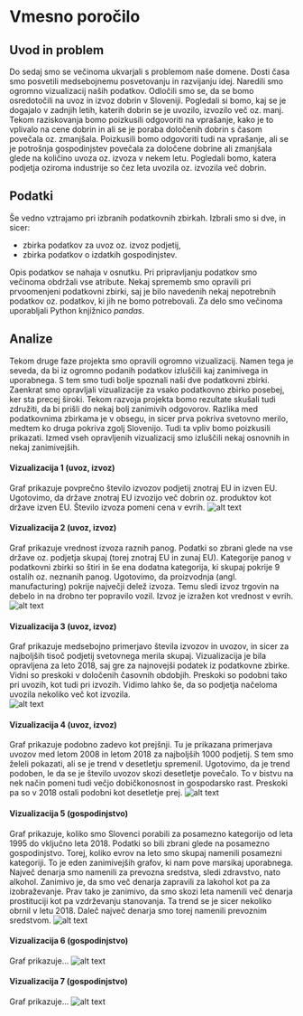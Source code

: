 # Vmesno poročilo

## Uvod in problem
Do sedaj smo se večinoma ukvarjali s problemom naše domene. Dosti časa smo posvetili medsebojnemu posvetovanju in razvijanju idej. Naredili smo ogromno vizualizacij naših podatkov. Odločili smo se, da se bomo osredotočili na uvoz in izvoz dobrin v Sloveniji. Pogledali si bomo, kaj se je dogajalo v zadnjih letih, katerih dobrin se je uvozilo, izvozilo več oz. manj. Tekom raziskovanja bomo poizkusili odgovoriti na vprašanje, kako je to vplivalo na cene dobrin in ali se je poraba določenih dobrin s časom povečala oz. zmanjšala. Poizkusili bomo odgovoriti tudi na vprašanje, ali se je potrošnja gospodinjstev povečala za določene dobrine ali zmanjšala glede na količino uvoza oz. izvoza v nekem letu. Pogledali bomo, katera podjetja oziroma industrije so čez leta uvozila oz. izvozila več dobrin.

## Podatki

Še vedno vztrajamo pri izbranih podatkovnih zbirkah. Izbrali smo si dve, in sicer:
* zbirka podatkov za uvoz oz. izvoz podjetij,
* zbirka podatkov o izdatkih gospodinjstev.

Opis podatkov se nahaja v osnutku. Pri pripravljanju podatkov smo večinoma obdržali vse atribute. Nekaj sprememb smo opravili pri prvoomenjeni podatkovni zbirki, saj je bilo navedenih nekaj nepotrebnih podatkov oz. podatkov, ki jih ne bomo potrebovali. Za delo smo večinoma uporabljali Python knjižnico *pandas*.

## Analize

Tekom druge faze projekta smo opravili ogromno vizualizacij. Namen tega je seveda, da bi iz ogromno podanih podatkov izluščili kaj zanimivega in uporabnega. S tem smo tudi bolje spoznali naši dve podatkovni zbirki. Zaenkrat smo opravljali vizualizacije za vsako podatkovno zbirko posebej, ker sta precej široki. Tekom razvoja projekta bomo rezultate skušali tudi združiti, da bi prišli do nekaj bolj zanimivih odgovorov. Razlika med podatkovnima zbirkama je v obsegu, in sicer prva pokriva svetovno merilo, medtem ko druga pokriva zgolj Slovenijo. Tudi ta vpliv bomo poizkusili prikazati. Izmed vseh opravljenih vizualizacij smo izluščili nekaj osnovnih in nekaj zanimivejših.

#### Vizualizacija 1 (uvoz, izvoz)

Graf prikazuje povprečno število izvozov podjetij znotraj EU in izven EU. Ugotovimo, da države znotraj EU izvozijo več dobrin oz. produktov kot države izven EU. Število izvoza pomeni cena v evrih.
![alt text](https://github.com/rokserak/PR20-SOHG/raw/master/grafi/EUvsNEEU.png "Izvoz EU vs ne-EU")


#### Vizualizacija 2 (uvoz, izvoz)

Graf prikazuje vrednost izvoza raznih panog. Podatki so zbrani glede na vse države oz. podjetja skupaj (torej znotraj EU in zunaj EU). Kategorije panog v podatkovni zbirki so štiri in še ena dodatna kategorija, ki skupaj pokrije 9 ostalih oz. neznanih panog. Ugotovimo, da proizvodnja (angl. manufacturing) pokrije največji delež izvoza. Temu sledi izvoz trgovin na debelo in na drobno ter popravilo vozil. Izvoz je izražen kot vrednost v evrih. 
![alt text](https://github.com/rokserak/PR20-SOHG/raw/master/grafi/izvoz_panoge.png "Izvoz po panogah")


#### Vizualizacija 3 (uvoz, izvoz)

Graf prikazuje medsebojno primerjavo števila izvozov in uvozov, in sicer za najboljših tisoč podjetij svetovnega merila skupaj. Vizualizacija je bila opravljena za leto 2018, saj gre za najnovejši podatek iz podatkovne zbirke. Vidni so preskoki v določenih časovnih obdobjih. Preskoki so podobni tako pri uvozih, kot tudi pri izvozih. Vidimo lahko še, da so podjetja načeloma uvozila nekoliko več kot izvozila.   
![alt text](https://github.com/rokserak/PR20-SOHG/raw/master/grafi/izviz2018.png "Izvoz 2018")


#### Vizualizacija 4 (uvoz, izvoz)

Graf prikazuje podobno zadevo kot prejšnji. Tu je prikazana primerjava uvozov med letom 2008 in letom 2018 za najboljših 1000 podjetij. S tem smo želeli pokazati, ali se je trend v desetletju spremenil. Ugotovimo, da je trend podoben, le da se je število uvozov skozi desetletje povečalo. To v bistvu na nek način pomeni tudi večjo dobičkonosnost in gospodarsko rast. Preskoki pa so v 2018 ostali podobni kot desetletje prej.
![alt text](https://github.com/rokserak/PR20-SOHG/raw/master/grafi/uvoz20082018.png "Izvoz 2018")


#### Vizualizacija 5 (gospodinjstvo)

Graf prikazuje, koliko smo Slovenci porabili za posamezno kategorijo od leta 1995 do vključno leta 2018. Podatki so bili zbrani glede na posamezno gospodinjstvo. Torej, koliko evrov na leto smo skupaj namenili posamezni kategoriji. To je eden zanimivejših grafov, ki nam pove marsikaj uporabnega. Največ denarja smo namenili za prevozna sredstva, sledi zdravstvo, nato alkohol. Zanimivo je, da smo več denarja zapravili za lakohol kot pa za izobraževanje. Prav tako je zanimivo, da smo skozi leta namenili več denarja prostituciji kot pa vzdrževanju stanovanja. Ta trend se je sicer nekoliko obrnil v letu 2018. Daleč največ denarja smo torej namenili prevoznim sredstvom. 
![alt text](https://github.com/rokserak/PR20-SOHG/raw/master/grafi/tavlk%20gospodinstvo.png "gospodinjstvo")


#### Vizualizacija 6 (gospodinjstvo)

Graf prikazuje...
![alt text](https://github.com/rokserak/PR20-SOHG/raw/master/grafi/bolnca%20scatter.png "Poraba bolnica vs ne bolnice za zdravljenje")


#### Vizualizacija 7 (gospodinjstvo)

Graf prikazuje...
![alt text](https://github.com/rokserak/PR20-SOHG/raw/master/grafi/pjaca%20scatter.png "Alkohol vs brezalkoholn")

